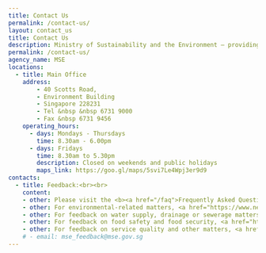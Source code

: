```yaml
---
title: Contact Us
permalink: /contact-us/
layout: contact_us
title: Contact Us
description: Ministry of Sustainability and the Environment — providing Singapore with a clean and sustainable environment with resilient supplies of safe food and water.
permalink: /contact-us/
agency_name: MSE
locations:
  - title: Main Office
    address:
        - 40 Scotts Road,
        - Environment Building
        - Singapore 228231 
        - Tel &nbsp &nbsp 6731 9000
        - Fax &nbsp 6731 9456
    operating_hours:
      - days: Mondays - Thursdays
        time: 8.30am - 6.00pm
      - days: Fridays
        time: 8.30am to 5.30pm
        description: Closed on weekends and public holidays
        maps_link: https://goo.gl/maps/5svi7Le4Wpj3er9d9
contacts:
  - title: Feedback:<br><br>
    content:
    - other: Please visit the <b><a href="/faq">Frequently Asked Question (FAQ)</a></b> page for more information<br><br>
    - other: For environmental-related matters, <a href="https://www.nea.gov.sg/corporate-functions/feedback"><b>click here to provide feedback to NEA</b></a><br><br>
    - other: For feedback on water supply, drainage or sewerage matters, <a href="https://app.pub.gov.sg/feedback/Pages/HelpAndFeedback.aspx"><b>click here to provide feedback to PUB</b></a><br><br>
    - other: For feedback on food safety and food security, <a href="https://www.sfa.gov.sg/feedback"><b>click here to provide feedback to SFA</b></a><br><br>
    - other: For feedback on service quality and other matters, <a href="https://form.gov.sg/#!/5f9bbe55fb5198001166faec"><b>click here to provide feedback to MSE</b></a><br>
    # - email: mse_feedback@mse.gov.sg
---
```

